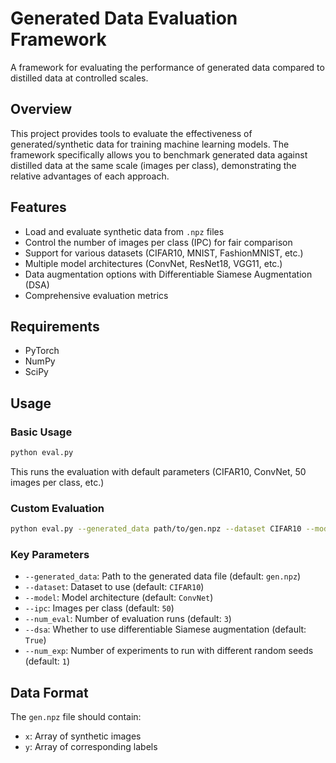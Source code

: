 # Generated Data Evaluation Framework

A framework for evaluating the performance of generated data compared to distilled data at controlled scales.

## Overview

This project provides tools to evaluate the effectiveness of generated/synthetic data for training machine learning models. The framework specifically allows you to benchmark generated data against distilled data at the same scale (images per class), demonstrating the relative advantages of each approach.

## Features

- Load and evaluate synthetic data from `.npz` files
- Control the number of images per class (IPC) for fair comparison
- Support for various datasets (CIFAR10, MNIST, FashionMNIST, etc.)
- Multiple model architectures (ConvNet, ResNet18, VGG11, etc.) 
- Data augmentation options with Differentiable Siamese Augmentation (DSA)
- Comprehensive evaluation metrics

## Requirements

- PyTorch
- NumPy
- SciPy

## Usage

### Basic Usage

```bash
python eval.py
```

This runs the evaluation with default parameters (CIFAR10, ConvNet, 50 images per class, etc.)

### Custom Evaluation

```bash
python eval.py --generated_data path/to/gen.npz --dataset CIFAR10 --model ConvNet --ipc 50 --num_eval 5
```

### Key Parameters

- `--generated_data`: Path to the generated data file (default: `gen.npz`)
- `--dataset`: Dataset to use (default: `CIFAR10`)
- `--model`: Model architecture (default: `ConvNet`)
- `--ipc`: Images per class (default: `50`)
- `--num_eval`: Number of evaluation runs (default: `3`)
- `--dsa`: Whether to use differentiable Siamese augmentation (default: `True`)
- `--num_exp`: Number of experiments to run with different random seeds (default: `1`)

## Data Format

The `gen.npz` file should contain:
- `x`: Array of synthetic images
- `y`: Array of corresponding labels
